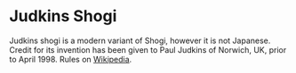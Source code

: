 # Judkins Shogi

Judkins shogi is a modern variant of Shogi, however it is not Japanese. Credit for its invention has been given to Paul Judkins of Norwich, UK, prior to April 1998. Rules on [Wikipedia](https://en.wikipedia.org/wiki/Judkins_shogi).
